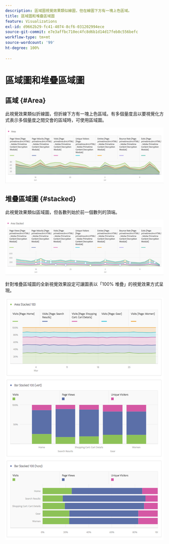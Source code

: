 ```yaml
---
description: 區域圖視覺效果類似線圖，但在線圖下方有一塊上色區域。
title: 區域圖和堆疊區域圖
feature: Visualizations
exl-id: d9662b29-fc41-4074-8cf6-031202994ece
source-git-commit: e7e3affbc710ec4fc8d6b1d14d17feb8c556befc
workflow-type: tm+mt
source-wordcount: '99'
ht-degree: 100%

---
```


# 區域圖和堆疊區域圖

## 區域 {#Area}

此視覺效果類似折線圖，但折線下方有一塊上色區域。有多個量度且以要視覺化方式表示多個量度之間交會的區域時，可使用區域圖。

![](assets/area.png)

## 堆疊區域圖 {#stacked}

此視覺效果類似區域圖，但各數列始於前一個數列的頂端。

![](assets/area-stacked.png)

針對堆疊區域圖的全新視覺效果設定可讓圖表以「100% 堆疊」的視覺效果方式呈現。

![](assets/areastacked100.png)
